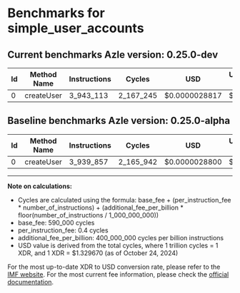 # Benchmarks for simple_user_accounts

## Current benchmarks Azle version: 0.25.0-dev

| Id  | Method Name | Instructions | Cycles    | USD           | USD/Million Calls | Change                          |
| --- | ----------- | ------------ | --------- | ------------- | ----------------- | ------------------------------- |
| 0   | createUser  | 3_943_113    | 2_167_245 | $0.0000028817 | $2.88             | <font color="red">+3_256</font> |

## Baseline benchmarks Azle version: 0.25.0-alpha

| Id  | Method Name | Instructions | Cycles    | USD           | USD/Million Calls |
| --- | ----------- | ------------ | --------- | ------------- | ----------------- |
| 0   | createUser  | 3_939_857    | 2_165_942 | $0.0000028800 | $2.87             |

---

**Note on calculations:**

- Cycles are calculated using the formula: base_fee + (per_instruction_fee \* number_of_instructions) + (additional_fee_per_billion \* floor(number_of_instructions / 1_000_000_000))
- base_fee: 590_000 cycles
- per_instruction_fee: 0.4 cycles
- additional_fee_per_billion: 400_000_000 cycles per billion instructions
- USD value is derived from the total cycles, where 1 trillion cycles = 1 XDR, and 1 XDR = $1.329670 (as of October 24, 2024)

For the most up-to-date XDR to USD conversion rate, please refer to the [IMF website](https://www.imf.org/external/np/fin/data/rms_sdrv.aspx).
For the most current fee information, please check the [official documentation](https://internetcomputer.org/docs/current/developer-docs/gas-cost#execution).
